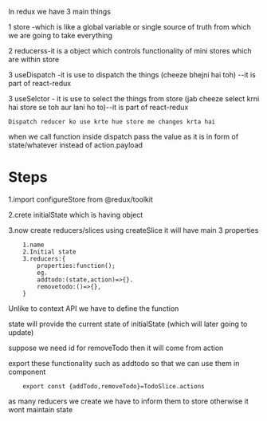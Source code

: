 In redux we have 3 main things 

1 store -which is like a global variable or single source of truth from which we are going to take everything

2 reducerss-it is a object which controls functionality of mini stores which are within store

3 useDispatch -it is use to dispatch the things (cheeze bhejni hai toh) --it is part of react-redux

3 useSelctor - it is use to select the things from store (jab cheeze select krni hai store se toh aur lani ho to)--it is part of react-redux

    Dispatch reducer ko use krte hue store me changes krta hai

when we call function inside dispatch pass the value as it is in form of state/whatever instead of action.payload

Steps
===============================================
1.import configureStore from @redux/toolkit

2.crete initialState which is having object

3.now create reducers/slices using createSlice it will have main 3 properties 

        1.name
        2.Initial state
        3.reducers:{
            properties:function();
            eg.
            addtodo:(state,action)=>{}.
            removetodo:()=>{},
        }

Unlike to context API we have to define the function 

state will provide the current state of initialState (which will later going to update)

suppose we need id for removeTodo then it will come from action 

export these functionality such as addtodo so that we can use them in component

        export const {addTodo,removeTodo}=TodoSlice.actions

as many reducers we create we have to inform them to store otherwise it wont maintain state